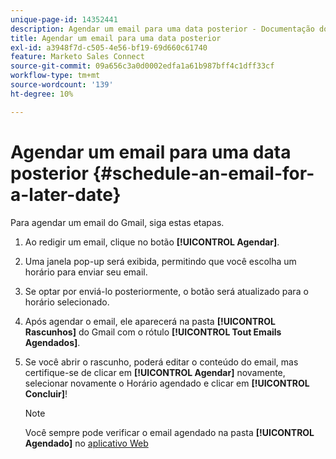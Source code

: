 ```yaml
---
unique-page-id: 14352441
description: Agendar um email para uma data posterior - Documentação do Marketo - Documentação do produto
title: Agendar um email para uma data posterior
exl-id: a3948f7d-c505-4e56-bf19-69d660c61740
feature: Marketo Sales Connect
source-git-commit: 09a656c3a0d0002edfa1a61b987bff4c1dff33cf
workflow-type: tm+mt
source-wordcount: '139'
ht-degree: 10%

---
```


# Agendar um email para uma data posterior {#schedule-an-email-for-a-later-date}

Para agendar um email do Gmail, siga estas etapas.

1. Ao redigir um email, clique no botão **[!UICONTROL Agendar]**.

1. Uma janela pop-up será exibida, permitindo que você escolha um horário para enviar seu email.

1. Se optar por enviá-lo posteriormente, o botão será atualizado para o horário selecionado.

1. Após agendar o email, ele aparecerá na pasta **[!UICONTROL Rascunhos]** do Gmail com o rótulo **[!UICONTROL Tout Emails Agendados]**.

1. Se você abrir o rascunho, poderá editar o conteúdo do email, mas certifique-se de clicar em **[!UICONTROL Agendar]** novamente, selecionar novamente o Horário agendado e clicar em **[!UICONTROL Concluir]**!

   >[!NOTE]
   >
   >Você sempre pode verificar o email agendado na pasta **[!UICONTROL Agendado]** no [aplicativo Web](https://toutapp.com/login)
